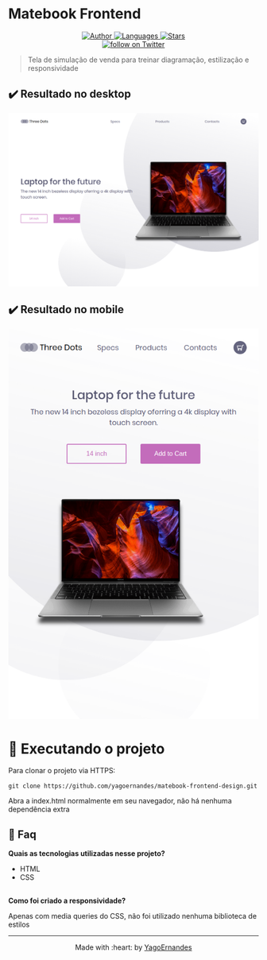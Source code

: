 # Matebook Frontend


<p align="center">
    <a href="https://www.linkedin.com/in/yagoernandes">
        <img src="https://img.shields.io/badge/Author-YagoErnandes-brightgreen" alt="Author" />
    </a>
    <a href="#">
        <img src="https://img.shields.io/github/languages/count/YagoErnandes/matebook-frontend-design?color=brightgreen" alt="Languages" />
    </a>
    <a href="https://github.com/yagoernandes/matebook-frontend-design/stargazers">
        <img src="https://img.shields.io/github/stars/YagoErnandes/matebook-frontend-design?color=brightgreen" alt="Stars" />
    </a>
    <br />
    <a href="https://twitter.com/intent/follow?screen_name=yagoernandes">
        <img src="https://img.shields.io/twitter/follow/yagoernandes?style=social&logo=twitter"
            alt="follow on Twitter"></a>
</p>

> Tela de simulação de venda para treinar diagramação, estilização e responsividade

## :heavy_check_mark: Resultado no desktop

<p align="center"><img src=".github/pc.png"/></p>

## :heavy_check_mark: Resultado no mobile

<p align="center"><img src=".github/mobile.png"/></p>

# :construction_worker: Executando o projeto

Para clonar o projeto via HTTPS:
```shell
git clone https://github.com/yagoernandes/matebook-frontend-design.git
```

Abra a index.html normalmente em seu navegador, não há nenhuma dependência extra


## :postbox: Faq

**Quais as tecnologias utilizadas nesse projeto?**

- HTML
- CSS
##

**Como foi criado a responsividade?**

Apenas com media queries do CSS, não foi utilizado nenhuma biblioteca de estilos

---

<p align="center">
Made with :heart: by <a href="https://www.linkedin.com/in/yagoernandes">YagoErnandes</a>
</p>